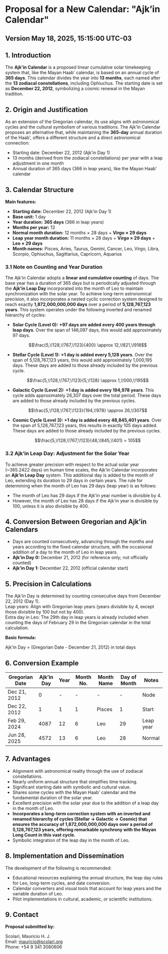 # Proposal for a New Calendar: "Ajk’in Calendar"
## Version May 18, 2025, 15:15:00 UTC-03

## 1. Introduction

The **Ajk’in Calendar** is a proposed linear cumulative solar timekeeping system that, like the Mayan Haab' calendar, is based on an annual cycle of **365 days**. This calendar divides the year into **13 months**, each named after the **13 zodiacal constellations**, including Ophiuchus. The starting date is set as **December 22, 2012**, symbolizing a cosmic renewal in the Mayan tradition.

## 2. Origin and Justification

As an extension of the Gregorian calendar, its use aligns with astronomical cycles and the cultural symbolism of various traditions. The Ajk’in Calendar proposes an alternative that, while maintaining the **365-day** annual duration of the Haab', offers a different structure and a direct astronomical connection:

* Starting date: December 22, 2012 (Ajk’in Day 1)
* 13 months (derived from the zodiacal constellations) per year with a leap adjustment in one month
* Annual duration of 365 days (366 in leap years), like the Mayan Haab' calendar

## 3. Calendar Structure

**Main features:**

* **Starting date:** December 22, 2012 (Ajk’in Day 1)
* **Base unit:** 1 day
* **Year duration:** **365 days** (366 in leap years)
* **Months per year:** 13
* **Normal month duration:** 12 months × 28 days + **Virgo × 29 days**
* **Leap year month duration:** 11 months × 28 days + **Virgo × 29 days** + **Leo × 29 days**
* **Month names:** Pisces, Aries, Taurus, Gemini, Cancer, Leo, Virgo, Libra, Scorpio, Ophiuchus, Sagittarius, Capricorn, Aquarius

### 3.1 Note on Counting and Year Duration

The Ajk’in Calendar adopts a **linear and cumulative counting** of days. The base year has a duration of 365 days but is periodically adjusted through the **Ajk’in Leap Day** incorporated into the month of Leo to maintain synchronization with the solar year. To achieve long-term astronomical precision, it also incorporates a nested cyclic correction system designed to reach exactly **1,872,000,000,000 days** over a period of **5,128,767,123 years**. This system operates under the following inverted and renamed hierarchy of cycles:

* **Solar Cycle (Level 0):** **+97 days are added every 400 years through leap days**. Over the span of 146,097 days, this would add approximately 97 days.

    $$\frac{5,\!128,\!767,\!123}{400} \approx 12,\!821,\!918$$

* **Stellar Cycle (Level 1):** **+1 day is added every 5,128 years**. Over the span of 5,128,767,123 years, this would add approximately 1,000,195 days. These days are added to those already included by the previous cycle.

    $$\frac{5,\!128,\!767,\!123}{5,\!128} \approx 1,\!000,\!195$$

* **Galactic Cycle (Level 2):** **+1 day is added every 194,978 years**. This cycle adds approximately 26,307 days over the total period. These days are added to those already included by the previous cycles.

    $$\frac{5,\!128,\!767,\!123}{194,\!978} \approx 26,\!307$$

* **Cosmic Cycle (Level 3):** **+1 day is added every 48,845,401 years**. Over the span of 5,128,767,123 years, this results in exactly 105 days added. These days are added to those already included by the previous cycles.

    $$\frac{5,\!128,\!767,\!123}{48,\!845,\!401} = 105$$

### 3.2 Ajk’in Leap Day: Adjustment for the Solar Year

To achieve greater precision with respect to the actual solar year (~365.2422 days) on human time scales, the Ajk’in Calendar incorporates an **Ajk’in Leap Day** system. This additional day is added to the month of Leo, extending its duration to 29 days in certain years. The rule for determining when the month of Leo has 29 days (leap year) is as follows:

* The month of Leo has 29 days if the Ajk’in year number is divisible by 4.
* However, the month of Leo has 28 days if the Ajk’in year is divisible by 100, unless it is also divisible by 400.

## 4. Conversion Between Gregorian and Ajk’in Calendars

* Days are counted consecutively, advancing through the months and years according to the fixed calendar structure, with the occasional addition of a day to the month of Leo in leap years.
* **Ajk’in Day 0:** December 21, 2012 (for reference only; not officially counted)
* **Ajk’in Day 1:** December 22, 2012 (official calendar start)

## 5. Precision in Calculations

The Ajk’in Day is determined by counting consecutive days from December 22, 2012 (Day 1).  
Leap years: Align with Gregorian leap years (years divisible by 4, except those divisible by 100 but not by 400).  
Extra day in Leo: The 29th day in leap years is already included when counting the days of February 29 in the Gregorian calendar in the total calculation.

**Basic formula:**

Ajk’in Day = (Gregorian Date - December 21, 2012) in total days

## 6. Conversion Example

| Gregorian Date | Ajk’in Day | Year | Month No. | Month Name | Day of Month | Notes        |
|----------------|------------|------|-----------|------------|--------------|--------------|
| Dec 21, 2012   | 0          | -    | -         | -          | -            | Node         |
| Dec 22, 2012   | 1          | 1    | 1         | Pisces     | 1            | Start        |
| Feb 29, 2024   | 4087       | 12   | 6         | Leo        | 29           | Leap year    |
| Jun 28, 2025   | 4572       | 13   | 6         | Leo        | 28           | Normal       |

## 7. Advantages

* Alignment with astronomical reality through the use of zodiacal constellations.
* Nearly uniform annual structure that simplifies time tracking.
* Significant starting date with symbolic and cultural value.
* Shares some cycles with the Mayan Haab' calendar and the fundamental duration of the solar year.
* Excellent precision with the solar year due to the addition of a leap day in the month of Leo.
* **Incorporates a long-term correction system with an inverted and renamed hierarchy of cycles (Stellar -> Galactic -> Cosmic) that ensures the accuracy of 1,872,000,000,000 days over a period of 5,128,767,123 years, offering remarkable synchrony with the Mayan Long Count in this vast cycle.**
* Symbolic integration of the leap day in the month of Leo.

## 8. Implementation and Dissemination

The development of the following is recommended:

* Educational resources explaining the annual structure, the leap day rules for Leo, long-term cycles, and date conversion.
* Calendar converters and visual tools that account for leap years and the variable duration of Leo.
* Pilot implementations in cultural, academic, or scientific institutions.

## 9. Contact

**Proposal submitted by:**

Scolari, Mauricio H. J.  
Email: [mauricio@scolari.org](mailto:mauricio@scolari.org)  
Phone: +54 9 341 3080606
